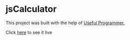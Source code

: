 # jsCalculator

This project was built with the help of [Useful Programmer.](https://www.youtube.com/c/UsefulProgrammer)

Click [here](https://steelejackson.github.io/jsCalculator/) to see it live
